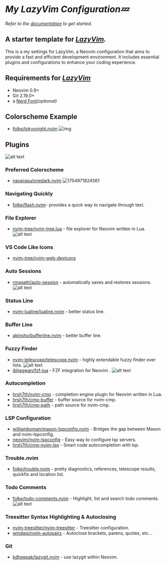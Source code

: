 # *My LazyVim Configuration💤*
*Refer to the [documentation](https://lazyvim.github.io/installation) to get started.*

## A starter template for *[LazyVim](https://github.com/LazyVim/LazyVim).*
This is a my settings for LazyVim, a Neovim configuration that aims to provide a fast and efficient development environment. It includes essential plugins and configurations to enhance your coding experience.

## Requirements for [*LazyVim*](https://github.com/LazyVim/LazyVim)
- Neovim 0.9+
- Git 2.19.0+
- a [Nerd Font](https://www.nerdfonts.com/)*(optional)*

## Colorscheme Example
- [folke/tokyonight.nvim](https://github.com/folke/tokyonight.nvim)
![img](https://github.com/user-attachments/assets/ef4b2bd6-853a-4fee-b31d-4c6bc1dbfd29)

## Plugins
![alt text](<CleanShot/plugins.gif>)

### Preferred Colorscheme
- [navarasu/onedark.nvim](https://github.com/navarasu/onedark.nvim)
![1754971824561](image/README/1754971824561.png)

### Navigating Quickly
- [folke/flash.nvim](https://github.com/folke/flash.nvim)- provides a quick way to navigate through text.

### File Explorer
- [nvim-tree/nvim-tree.lua](https://github.com/nvim-tree/nvim-tree.lua) - file explorer for Neovim written in Lua.
![alt text](CleanShot/nvim-tree.gif)

### VS Code Like Icons
- [nvim-tree/nvim-web-devicons](https://github.com/nvim-tree/nvim-web-devicons)

### Auto Sessions
- [rmagatti/auto-session](https://github.com/rmagatti/auto-session) - automatically saves and restores sessions.
![alt text](CleanShot/auto-session.gif)

### Status Line
- [nvim-lualine/lualine.nvim](https://github.com/nvim-lualine/lualine.nvim) - better status line.

### Buffer Line
- [akinsho/bufferline.nvim](https://github.com/akinsho/bufferline.nvim) - better buffer line.

### Fuzzy Finder
- [nvim-telescope/telescope.nvim](https://github.com/nvim-telescope/telescope.nvim) - highly extendable fuzzy finder over lists.
![alt text](<CleanShot/telescope.gif>)
- [ibhagwan/fzf-lua](https://github.com/ibhagwan/fzf-lua) - FZF integration for Neovim .
![alt text](CleanShot/fzf-lua.gif)

### Autocompletion
- [hrsh7th/nvim-cmp](https://github.com/hrsh7th/nvim-cmp) - completion engine plugin for Neovim written in Lua.
- [hrsh7th/cmp-buffer](https://github.com/hrsh7th/cmp-buffer) - buffer source for nvim-cmp.
- [hrsh7th/cmp-path](https://github.com/hrsh7th/cmp-path) - path source for nvim-cmp.

### LSP Configuration
- [williamboman/mason-lspconfig.nvim](williamboman/mason-lspconfig.nvim) - Bridges the gap between Mason and nvim-lspconfig.
- [neovim/nvim-lspconfig](https://github.com/neovim/nvim-lspconfig) - Easy way to configure lsp servers.
- [hrsh7th/cmp-nvim-lsp](https://github.com/hrsh7th/cmp-nvim-lsp) - Smart code autocompletion with lsp.

### Trouble.nvim
- [folke/trouble.nvim](https://github.com/folke/trouble.nvim) - pretty diagnostics, references, telescope results, quickfix and location list.

### Todo Comments
- [folke/todo-comments.nvim](https://github.com/folke/todo-comments.nvim) - Highlight, list and search todo comments.
![alt text](CleanShot/todo-comment.gif)

### Treesitter Syntax Highlighting & Autoclosing 
- [nvim-treesitter/nvim-treesitter](https://github.com/nvim-treesitter/nvim-treesitter) - Treesitter configuration.
- [windwp/nvim-autopairs](https://github.com/windwp/nvim-autopairs) - Autoclose brackets, parens, quotes, etc...

### Git
- [kdheepak/lazygit.nvim](https://github.com/kdheepak/lazygit.nvim) - use lazygit within Neovim.